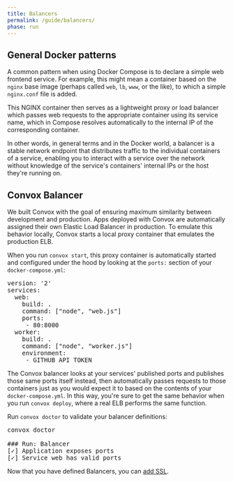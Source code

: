 ```yaml
---
title: Balancers
permalink: /guide/balancers/
phase: run
---
```


## General Docker patterns

A common pattern when using Docker Compose is to declare a simple web frontend service. For example, this might mean a container based on the `nginx` base image (perhaps called `web`, `lb`, `www`, or the like), to which a simple `nginx.conf` file is added.

This NGINX container then serves as a lightweight proxy or load balancer which passes web requests to the appropriate container using its service name, which in Compose resolves automatically to the internal IP of the corresponding container.

In other words, in general terms and in the Docker world, a balancer is a stable network endpoint that distributes traffic to the individual containers of a service, enabling you to interact with a service over the network without knowledge of the service's containers' internal IPs or the host they're running on.


## Convox Balancer

We built Convox with the goal of ensuring maximum similarity between development and production. Apps deployed with Convox are automatically assigned their own Elastic Load Balancer in production. To emulate this behavior locally, Convox starts a local proxy container that emulates the production ELB.

When you run `convox start`, this proxy container is automatically started and configured under the hood by looking at the `ports:` section of your `docker-compose.yml`:

<pre class="file yaml" title="docker-compose.yml">
<span class="diff-u">version: '2'</span>
<span class="diff-u">services:</span>
<span class="diff-u">  web:</span>
<span class="diff-u">    build: .</span>
<span class="diff-u">    command: ["node", "web.js"]</span>
<span class="diff-a">    ports:</span>
<span class="diff-a">     - 80:8000</span>
<span class="diff-u">  worker:</span>
<span class="diff-u">    build: .</span>
<span class="diff-u">    command: ["node", "worker.js"]</span>
<span class="diff-u">    environment:</span>
<span class="diff-u">     - GITHUB_API_TOKEN</span>
</pre>

The Convox balancer looks at your services' published ports and publishes those same ports itself instead, then automatically passes requests to those containers just as you would expect it to based on the contents of your `docker-compose.yml`. In this way, you're sure to get the same behavior when you run `convox deploy`, where a real ELB performs the same function.

Run `convox doctor` to validate your balancer definitions:

<pre class="terminal">
<span class="command">convox doctor</span>

### Run: Balancer
[<span class="pass">✓</span>] Application exposes ports
[<span class="pass">✓</span>] Service <span class="service">web</span> has valid ports
</pre>

Now that you have defined Balancers, you can [add SSL](/guide/ssl/).
